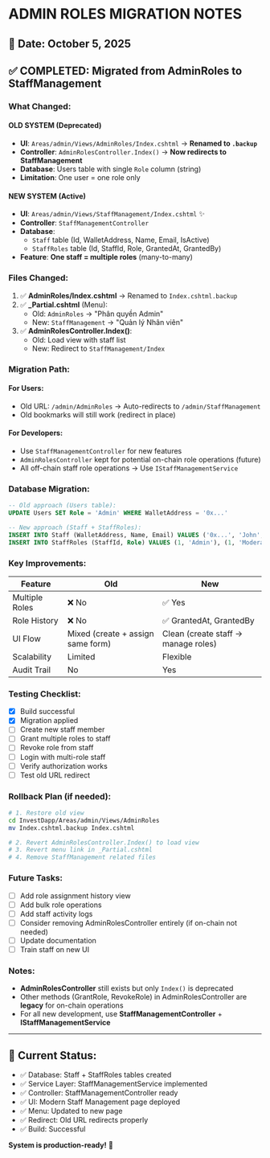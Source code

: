 # ADMIN ROLES MIGRATION NOTES

## 📅 Date: October 5, 2025

## ✅ COMPLETED: Migrated from AdminRoles to StaffManagement

### What Changed:

#### **OLD SYSTEM** (Deprecated)
- **UI**: `Areas/admin/Views/AdminRoles/Index.cshtml` → **Renamed to `.backup`**
- **Controller**: `AdminRolesController.Index()` → **Now redirects to StaffManagement**
- **Database**: Users table with single `Role` column (string)
- **Limitation**: One user = one role only

#### **NEW SYSTEM** (Active)
- **UI**: `Areas/admin/Views/StaffManagement/Index.cshtml` ✨
- **Controller**: `StaffManagementController`
- **Database**: 
  - `Staff` table (Id, WalletAddress, Name, Email, IsActive)
  - `StaffRoles` table (Id, StaffId, Role, GrantedAt, GrantedBy)
- **Feature**: **One staff = multiple roles** (many-to-many)

### Files Changed:

1. ✅ **AdminRoles/Index.cshtml** → Renamed to `Index.cshtml.backup`
2. ✅ **_Partial.cshtml** (Menu):
   - Old: `AdminRoles` → "Phân quyền Admin"
   - New: `StaffManagement` → "Quản lý Nhân viên"
3. ✅ **AdminRolesController.Index()**:
   - Old: Load view with staff list
   - New: Redirect to `StaffManagement/Index`

### Migration Path:

#### **For Users:**
- Old URL: `/admin/AdminRoles` → Auto-redirects to `/admin/StaffManagement`
- Old bookmarks will still work (redirect in place)

#### **For Developers:**
- Use `StaffManagementController` for new features
- `AdminRolesController` kept for potential on-chain role operations (future)
- All off-chain staff role operations → Use `IStaffManagementService`

### Database Migration:

```sql
-- Old approach (Users table):
UPDATE Users SET Role = 'Admin' WHERE WalletAddress = '0x...'

-- New approach (Staff + StaffRoles):
INSERT INTO Staff (WalletAddress, Name, Email) VALUES ('0x...', 'John', 'john@example.com')
INSERT INTO StaffRoles (StaffId, Role) VALUES (1, 'Admin'), (1, 'Moderator')
```

### Key Improvements:

| Feature | Old | New |
|---------|-----|-----|
| Multiple Roles | ❌ No | ✅ Yes |
| Role History | ❌ No | ✅ GrantedAt, GrantedBy |
| UI Flow | Mixed (create + assign same form) | Clean (create staff → manage roles) |
| Scalability | Limited | Flexible |
| Audit Trail | No | Yes |

### Testing Checklist:

- [x] Build successful
- [x] Migration applied
- [ ] Create new staff member
- [ ] Grant multiple roles to staff
- [ ] Revoke role from staff
- [ ] Login with multi-role staff
- [ ] Verify authorization works
- [ ] Test old URL redirect

### Rollback Plan (if needed):

```bash
# 1. Restore old view
cd InvestDapp/Areas/admin/Views/AdminRoles
mv Index.cshtml.backup Index.cshtml

# 2. Revert AdminRolesController.Index() to load view
# 3. Revert menu link in _Partial.cshtml
# 4. Remove StaffManagement related files
```

### Future Tasks:

- [ ] Add role assignment history view
- [ ] Add bulk role operations
- [ ] Add staff activity logs
- [ ] Consider removing AdminRolesController entirely (if on-chain not needed)
- [ ] Update documentation
- [ ] Train staff on new UI

### Notes:

- **AdminRolesController** still exists but only `Index()` is deprecated
- Other methods (GrantRole, RevokeRole) in AdminRolesController are **legacy** for on-chain operations
- For all new development, use **StaffManagementController** + **IStaffManagementService**

---

## 🎯 Current Status:

- ✅ Database: Staff + StaffRoles tables created
- ✅ Service Layer: StaffManagementService implemented
- ✅ Controller: StaffManagementController ready
- ✅ UI: Modern Staff Management page deployed
- ✅ Menu: Updated to new page
- ✅ Redirect: Old URL redirects properly
- ✅ Build: Successful

**System is production-ready!** 🚀
